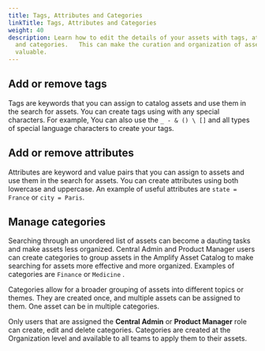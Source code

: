 ```yaml
---
title: Tags, Attributes and Categories
linkTitle: Tags, Attributes and Categories
weight: 40
description: Learn how to edit the details of your assets with tags, attributes
  and categories.   This can make the curation and organization of assets more
  valuable.
---
```

## Add or remove tags

Tags are keywords that you can assign to catalog assets and use them in the search for assets. You can create tags using with any special characters.   For example, You can also use the `_ - & () \ []` and all types of special language characters to create your tags.

## Add or remove attributes

Attributes are keyword and value pairs that you can assign to assets and use them in the search for assets.  You can create attributes using both lowercase and uppercase.  An example of useful attributes are `state = France`  or `city = Paris`.

## Manage categories

Searching through an unordered list of assets can become a dauting tasks and make assets less organized. Central Admin and Product Manager users can create categories to group assets in the Amplify Asset Catalog to make searching for assets more effective and more organized.  Examples of categories are  ` Finance ` or ` Medicine ` . 

Categories allow for a broader grouping of assets into different topics or themes. They are created once, and multiple assets can be assigned to them. One asset can be in multiple categories.

Only users that are assigned the **Central Admin** or **Product Manager** role can create, edit and delete categories. Categories are created at the Organization level and available to all teams to apply them to their assets.
